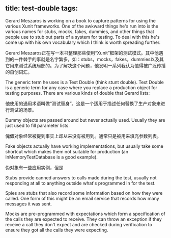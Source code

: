 title: test-double
tags:
---

Gerard Meszaros is working on a book to capture patterns for using the various Xunit frameworks. One of the awkward things he's run into is the various names for stubs, mocks, fakes, dummies, and other things that people use to stub out parts of a system for testing. To deal with this he's come up with his own vocabulary which I think is worth spreading further.

Gerard Meszaros正在写一本书整理那些使用“Xunit”框架的测试模式。其中他遇到的一件棘手的事就是名字繁多，如：stubs，mocks，fakes，dummies以及其它用来测试系统局部的。为了解决这个问题，他发明一系列我认为值得被广泛传播的自创词汇。

The generic term he uses is a Test Double (think stunt double). Test Double is a generic term for any case where you replace a production object for testing purposes. There are various kinds of double that Gerard lists:

他使用的通用术语叫做“测试替身”。这是一个适用于描述任何替换了生产对象来进行测试的场景。

Dummy objects are passed around but never actually used. Usually they are just used to fill parameter lists.

傀儡对象经常被提到事实上却从来没有被用到。通常只是被用来填充参数列表。

Fake objects actually have working implementations, but usually take some shortcut which makes them not suitable for production (an InMemoryTestDatabase is a good example).

伪对象有一些应用实例，但是

Stubs provide canned answers to calls made during the test, usually not responding at all to anything outside what's programmed in for the test.

Spies are stubs that also record some information based on how they were called. One form of this might be an email service that records how many messages it was sent.


Mocks are pre-programmed with expectations which form a specification of the calls they are expected to receive. They can throw an exception if they receive a call they don't expect and are checked during verification to ensure they got all the calls they were expecting.